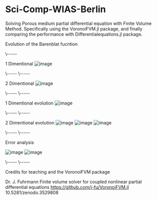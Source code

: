 # Sci-Comp-WIAS-Berlin

Solving Porous medium partial differential equation with Finite Volume Method. Specifically using the VoronoiFVM.jl package, and finally comparing the performance with Differentialequations.jl package.

Evolution of the Barenblat fucntion

\\-----

1 Dimentional
![image](https://user-images.githubusercontent.com/38491149/166873345-0438136e-7f96-4602-ae4e-70ac3bc5ead8.png)

\\-----
\\-----

2 Dimentional
![image](https://user-images.githubusercontent.com/38491149/166873408-135834c1-8b8f-4bf2-98aa-1e8a0f84c1e8.png)

\\-----
\\-----

1 Dimentional evolution 
![image](https://user-images.githubusercontent.com/38491149/166873513-2a391cfa-9ebf-4994-a6fb-ed3a5020f843.png)

\\-----
\\-----

2 Dimentional evolution 
![image](https://user-images.githubusercontent.com/38491149/166873579-e2f26c60-e8f4-4cdb-99d4-fe1faaafea3b.png)
![image](https://user-images.githubusercontent.com/38491149/166873614-dc4a8347-d9cb-4932-bbe8-89845b8acc8f.png)
![image](https://user-images.githubusercontent.com/38491149/166873645-c38394a1-4d69-443f-8df7-9b9a4809ef1c.png)

\\-----
\\-----

Error analysis

![image](https://user-images.githubusercontent.com/38491149/166873797-62c6c680-5487-4107-84a1-ee76046570be.png)
![image](https://user-images.githubusercontent.com/38491149/166873825-5b282abb-d24f-44e0-ac27-14208634c1e0.png)


\\-----
\\-----

Credits for teaching and the VoronoiFVM package 

Dr. J. Fuhrmann
Finite volume solver for coupled nonlinear partial differential equations
https://github.com/j-fu/VoronoiFVM.jl
10.5281/zenodo.3529808
